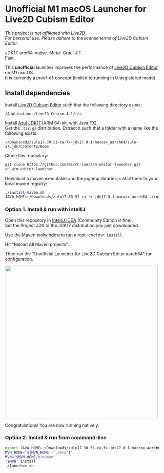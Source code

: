 # Unofficial M1 macOS Launcher for Live2D Cubism Editor

_This project is not affiliated with Live2D._    
_For personal use. Please adhere to the license terms of Live2D Cubism Editor._

JDK17. arm64-native. Metal. Graal JIT.  
Fast.

This **unofficial** launcher improves the performance of [Live2D Cubism Editor](https://www.live2d.com/en/download/cubism/) on M1 macOS.  
It is currently a proof-of-concept (limited to running in Unregistered mode).

## Install dependencies

Install [Live2D Cubism Editor](https://www.live2d.com/en/download/cubism/) such that the following directory exists:

```
/Applications/Live2D Cubism 4.1/res
```

Install [Azul JDK17](https://www.azul.com/downloads/?version=java-17-lts&os=macos&architecture=arm-64-bit&package=jdk-fx) (ARM 64-bit, with Java FX).  
Get the `.tar.gz` distribution. Extract it such that a folder with a name like the following exists:

```
~/Downloads/zulu17.30.51-ca-fx-jdk17.0.1-macosx_aarch64/zulu-17.jdk/Contents/Home
```

Clone this repository:

```bash
git clone https://github.com/Birch-san/arm-editor-launcher.git
cd arm-editor-launcher
```

Download a maven executable and the jogamp libraries; install them to your local maven registry:

```bash
./install-maven.sh
JAVA_HOME=~/Downloads/zulu17.30.51-ca-fx-jdk17.0.1-macosx_aarch64 ./install-jogl.sh
```

### Option 1. Install & run with IntelliJ

Open this repository in [IntelliJ IDEA](https://www.jetbrains.com/idea/download/#section=mac) (Community Edition is fine).  
Set the Project JDK to the JDK17 distribution you just downloaded.

Use the Maven toolwindow to run a root-level `mvn install`.

Hit "Reload All Maven projects".

Then run the "Unofficial Launcher for Live2D Cubism Editor aarch64" run configuration.

<img src="https://user-images.githubusercontent.com/6141784/151722190-18e16caf-205f-4b40-83ed-a44af3a3aa26.png" width="500px">

Congratulations! You are now running natively.

### Option 2. Install & run from command-line

```bash
export JAVA_HOME=~/Downloads/zulu17.30.51-ca-fx-jdk17.0.1-macosx_aarch64
MVN_HOME="${MVN_HOME:-"./mvn"}"
MVN="$MVN_HOME/bin/mvn"
"$MVN" install
./launcher.sh
```